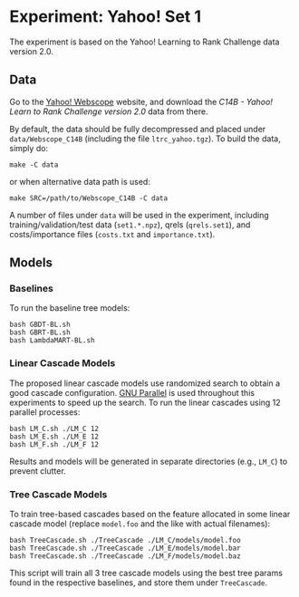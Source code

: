 # Experiment: Yahoo! Set 1 #

The experiment is based on the Yahoo! Learning to Rank Challenge data version 2.0.  

## Data ##

Go to the [Yahoo!  Webscope](https://webscope.sandbox.yahoo.com) website, and
download the _C14B - Yahoo! Learn to Rank Challenge version 2.0_ data from
there.

By default, the data should be fully decompressed and placed under
`data/Webscope_C14B` (including the file `ltrc_yahoo.tgz`).  To build the data,
simply do:

    make -C data

or when alternative data path is used:

    make SRC=/path/to/Webscope_C14B -C data

A number of files under `data` will be used in the experiment, including
training/validation/test data (`set1.*.npz`), qrels (`qrels.set1`), and
costs/importance files (`costs.txt` and `importance.txt`).

## Models ##

### Baselines ###
To run the baseline tree models:

    bash GBDT-BL.sh
    bash GBRT-BL.sh
    bash LambdaMART-BL.sh

### Linear Cascade Models ###
The proposed linear cascade models use randomized search to obtain a good cascade
configuration.  [GNU Parallel](https://www.gnu.org/software/parallel/) is used throughout
this experiments to speed up the search.  To run the linear cascades using 12 parallel processes:

    bash LM_C.sh ./LM_C 12
    bash LM_E.sh ./LM_E 12
    bash LM_F.sh ./LM_F 12

Results and models will be generated in separate directories (e.g., `LM_C`) to prevent clutter.

### Tree Cascade Models ###
To train tree-based cascades based on the feature allocated in some linear cascade model
(replace `model.foo` and the like with actual filenames):

    bash TreeCascade.sh ./TreeCascade ./LM_C/models/model.foo
    bash TreeCascade.sh ./TreeCascade ./LM_E/models/model.bar
    bash TreeCascade.sh ./TreeCascade ./LM_F/models/model.baz

This script will train all 3 tree cascade models using the best tree params found in the 
respective baselines, and store them under `TreeCascade`.

